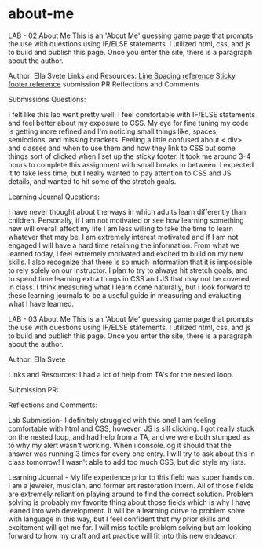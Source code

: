 # about-me

LAB - 02
About Me
This is an 'About Me' guessing game page that prompts the use with questions using IF/ELSE statements. I utilized html, css, and js to build and publish this page. Once you enter the site, there is a paragraph about the author.

Author: Ella Svete
Links and Resources:
[Line Spacing reference](https://www.w3schools.com/css/css_text_spacing.asp)
[Sticky footer reference](https://www.w3schools.com/howto/howto_css_fixed_footer.asp)
submission PR
Reflections and Comments

Submissions Questions:

I felt like this lab went pretty well. I feel comfortable with IF/ELSE statements and feel better about my exposure to CSS. My eye for fine tuning my code is getting more refined and I'm noticing small things like, spaces, semicolons, and missing brackets. Feeling a little confused about < div> and classes and when to use them and how they link to CSS but some things sort of clicked when I set up the sticky footer. It took me around 3-4 hours to complete this assignment with small breaks in between. I expected it to take less time, but I really wanted to pay attention to CSS and JS details, and wanted to hit some of the stretch goals.

Learning Journal Questions:

I have never thought about the ways in which adults learn differently than children. Personally, if I am not motivated or see how learning something new will overall affect my life I am less willing to take the time to learn whatever that may be. I am extremely interest motivated and if I am not engaged I will have a hard time retaining the information. From what we learned today, I feel extremely motivated and excited to build on my new skills. I also recognize that there is so much information that it is impossible to rely solely on our instructor. I plan to try to always hit stretch goals, and to spend time learning extra things in CSS and JS that may not be covered in class. I think measuring what I learn come naturally, but i look forward to these learning journals to be a useful guide in measuring and evaluating what I have learned.

LAB - 03
About Me
This is an 'About Me' guessing game page that prompts the use with questions using IF/ELSE statements. I utilized html, css, and js to build and publish this page. Once you enter the site, there is a paragraph about the author.

Author: Ella Svete

Links and Resources:
I had a lot of help from TA's for the nested loop.

Submission PR:

Reflections and Comments:

Lab Submission-
I definitely struggled with this one! I am feeling comfortable with  html and CSS, however, JS is sill clicking. I got really stuck on the nested loop, and had help from a TA, and we were both stumped as to why my alert wasn't working. When i console.log it should that the answer was running 3 times for every one entry. I will try to ask about this in class tomorrow! I wasn't able to add too much CSS, but did style my lists.

Learning Journal -
My life experience prior to this field was super hands on. I am a jeweler, musician, and former art restoration intern. All of those fields are extremely reliant on playing around to find the correct solution. Problem solving is probably my favorite thing about those fields which is why I have leaned into web development. It will be a learning curve to problem solve with language in this way, but I feel confident that my prior skills and excitement will get me far. I will miss tactile problem solving but am looking forward to how my craft and art practice will fit into this new endeavor.